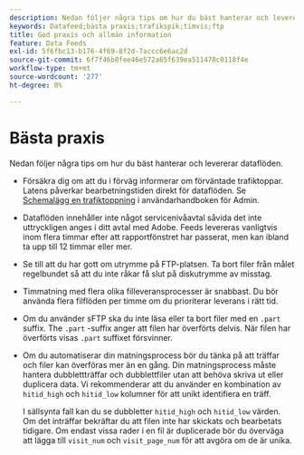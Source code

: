 ```yaml
---
description: Nedan följer några tips om hur du bäst hanterar och levererar dataflöden.
keywords: Datafeed;bästa praxis;trafikspik;timvis;ftp
title: God praxis och allmän information
feature: Data Feeds
exl-id: 5f6fbc13-b176-4f69-8f2d-7accc6e6ac2d
source-git-commit: 6f7f46b0fee46e572a65f639ea511478c0118f4e
workflow-type: tm+mt
source-wordcount: '277'
ht-degree: 0%

---
```


# Bästa praxis

Nedan följer några tips om hur du bäst hanterar och levererar dataflöden.

* Försäkra dig om att du i förväg informerar om förväntade trafiktoppar. Latens påverkar bearbetningstiden direkt för dataflöden. Se [Schemalägg en trafiktoppning](/help/admin/admin/c-manage-report-suites/c-edit-report-suites/c-traffic-management/t-traffic-schedule-spike.md) i användarhandboken för Admin.

* Dataflöden innehåller inte något servicenivåavtal såvida det inte uttryckligen anges i ditt avtal med Adobe. Feeds levereras vanligtvis inom flera timmar efter att rapportfönstret har passerat, men kan ibland ta upp till 12 timmar eller mer.

* Se till att du har gott om utrymme på FTP-platsen. Ta bort filer från målet regelbundet så att du inte råkar få slut på diskutrymme av misstag.

* Timmatning med flera olika filleveransprocesser är snabbast. Du bör använda flera filflöden per timme om du prioriterar leverans i rätt tid.

* Om du använder sFTP ska du inte läsa eller ta bort filer med en `.part` suffix. The `.part` -suffix anger att filen har överförts delvis. När filen har överförts visas `.part` suffixet försvinner.

* Om du automatiserar din matningsprocess bör du tänka på att träffar och filer kan överföras mer än en gång. Din matningsprocess måste hantera dubblettträffar och dubblettfiler utan att behöva skriva ut eller duplicera data. Vi rekommenderar att du använder en kombination av `hitid_high` och `hitid_low` kolumner för att unikt identifiera en träff.

   I sällsynta fall kan du se dubbletter `hitid_high` och `hitid_low` värden. Om det inträffar bekräftar du att filen inte har skickats och bearbetats tidigare. Om endast vissa rader i en fil är duplicerade bör du överväga att lägga till `visit_num` och `visit_page_num` för att avgöra om de är unika.
